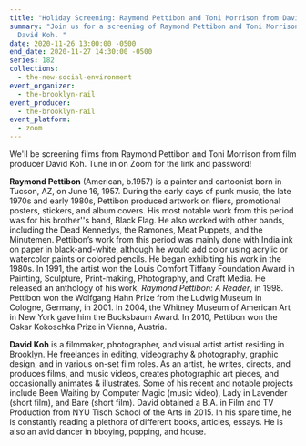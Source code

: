 ```yaml
---
title: "Holiday Screening: Raymond Pettibon and Toni Morrison from David Koh"
summary: "Join us for a screening of Raymond Pettibon and Toni Morrison from
  David Koh. "
date: 2020-11-26 13:00:00 -0500
end_date: 2020-11-27 14:30:00 -0500
series: 182
collections:
  - the-new-social-environment
event_organizer:
  - the-brooklyn-rail
event_producer:
  - the-brooklyn-rail
event_platform:
  - zoom
---
```

We'll be screening films from Raymond Pettibon and Toni Morrison from film producer David Koh. Tune in on Zoom for the link and password!

**Raymond Pettibon** (American, b.1957) is a painter and cartoonist born in Tucson, AZ, on June 16, 1957. During the early days of punk music, the late 1970s and early 1980s, Pettibon produced artwork on fliers, promotional posters, stickers, and album covers. His most notable work from this period was for his brother''s band, Black Flag. He also worked with other bands, including the Dead Kennedys, the Ramones, Meat Puppets, and the Minutemen. Pettibon’s work from this period was mainly done with India ink on paper in black-and-white, although he would add color using acrylic or watercolor paints or colored pencils. He began exhibiting his work in the 1980s. In 1991, the artist won the Louis Comfort Tiffany Foundation Award in Painting, Sculpture, Print-making, Photography, and Craft Media. He released an anthology of his work, *Raymond Pettibon: A Reader*, in 1998. Pettibon won the Wolfgang Hahn Prize from the Ludwig Museum in Cologne, Germany, in 2001. In 2004, the Whitney Museum of American Art in New York gave him the Bucksbaum Award. In 2010, Pettibon won the Oskar Kokoschka Prize in Vienna, Austria.

**David Koh** is a filmmaker, photographer, and visual artist artist residing in Brooklyn. He freelances in editing, videography & photography, graphic design, and in various on-set film roles. As an artist, he writes, directs, and produces films, and music videos, creates photographic art pieces, and occasionally animates & illustrates. Some of his recent and notable projects include Been Waiting by Computer Magic (music video), Lady in Lavender (short film), and Bare (short film). David obtained a B.A. in Film and TV Production from NYU Tisch School of the Arts in 2015. In his spare time, he is constantly reading a plethora of different books, articles, essays. He is also an avid dancer in bboying, popping, and house.
